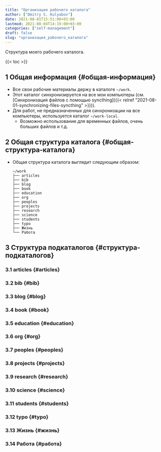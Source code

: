 ```yaml
---
title: "Организация рабочего каталога"
author: ["Dmitry S. Kulyabov"]
date: 2021-08-01T15:51:00+03:00
lastmod: 2021-08-04T14:19:00+03:00
categories: ["self-management"]
draft: false
slug: "организация_рабочего_каталога"
---
```


Структура моего рабочего каталога.

<!--more-->

{{< toc >}}


## <span class="section-num">1</span> Общая информация {#общая-информация}

-   Все свои рабочие материалы держу в каталоге `~/work`.
-   Этот каталог синхронизируется на все мои компьютеры (см. [Синхронизация файлов с помощью syncthing]({{< relref "2021-08-01-synchronizing-files-syncthing" >}})).
-   Для работ, не предназначенных для синхронизации на все компьютеры, используется каталог `~/work-local`.
    -   Возможно использование для временных файлов, очень больших файлов и т.д.


## <span class="section-num">2</span> Общая структура каталога {#общая-структура-каталога}

-   Общая структура каталога выглядит следующим образом:

    ```shell
    ~/work
    ├── articles
    ├── bib
    ├── blog
    ├── book
    ├── education
    ├── org
    ├── peoples
    ├── projects
    ├── research
    ├── science
    ├── students
    ├── typo
    ├── Жизнь
    └── Работа
    ```


## <span class="section-num">3</span> Структура подкаталогов {#структура-подкаталогов}


### <span class="section-num">3.1</span> articles {#articles}


### <span class="section-num">3.2</span> bib {#bib}


### <span class="section-num">3.3</span> blog {#blog}


### <span class="section-num">3.4</span> book {#book}


### <span class="section-num">3.5</span> education {#education}


### <span class="section-num">3.6</span> org {#org}


### <span class="section-num">3.7</span> peoples {#peoples}


### <span class="section-num">3.8</span> projects {#projects}


### <span class="section-num">3.9</span> research {#research}


### <span class="section-num">3.10</span> science {#science}


### <span class="section-num">3.11</span> students {#students}


### <span class="section-num">3.12</span> typo {#typo}


### <span class="section-num">3.13</span> Жизнь {#жизнь}


### <span class="section-num">3.14</span> Работа {#работа}
